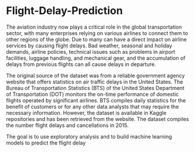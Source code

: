 # Flight-Delay-Prediction
The aviation industry now plays a critical role in the global transportation sector, with many enterprises relying on various airlines to connect them to other regions of the globe. Due to many can have a direct impact on airline services by causing flight delays. Bad weather, seasonal and holiday demands, airline policies, technical issues such as problems in airport facilities, luggage handling, and mechanical gear, and the accumulation of delays from previous flights can all cause delays in departure. 

The original source of the dataset was from a reliable government agency website that offers statistics on air traffic delays in the United States. The Bureau of Transportation Statistics (BTS) of the United States Department of Transportation (DOT) monitors the on-time performance of domestic flights operated by significant airlines. BTS compiles daily statistics for the benefit of customers or for any other data analysts that may require the necessary information. However, the dataset is available in Kaggle repositories and has been retrieved from the website. The dataset compiles the number flight delays and cancellations in 2015.

The goal is to use exploratory analysis and to build machine learning models to predict the flight delay
